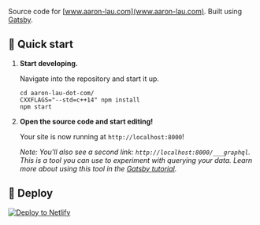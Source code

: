 Source code for [www.aaron-lau.com](www.aaron-lau.com). Built using [Gatsby](https://github.com/gatsbyjs/gatsby).

## 🚀 Quick start

1.  **Start developing.**

    Navigate into the repository and start it up.

    ```shell
    cd aaron-lau-dot-com/
    CXXFLAGS="--std=c++14" npm install
    npm start
    ```

2.  **Open the source code and start editing!**

    Your site is now running at `http://localhost:8000`!

    _Note: You'll also see a second link: _`http://localhost:8000/___graphql`_. This is a tool you can use to experiment with querying your data. Learn more about using this tool in the [Gatsby tutorial](https://www.gatsbyjs.org/tutorial/part-five/#introducing-graphiql)._

## 💫 Deploy

[![Deploy to Netlify](https://www.netlify.com/img/deploy/button.svg)](https://app.netlify.com/start/deploy?repository=https://github.com/gatsbyjs/gatsby-starter-blog)
